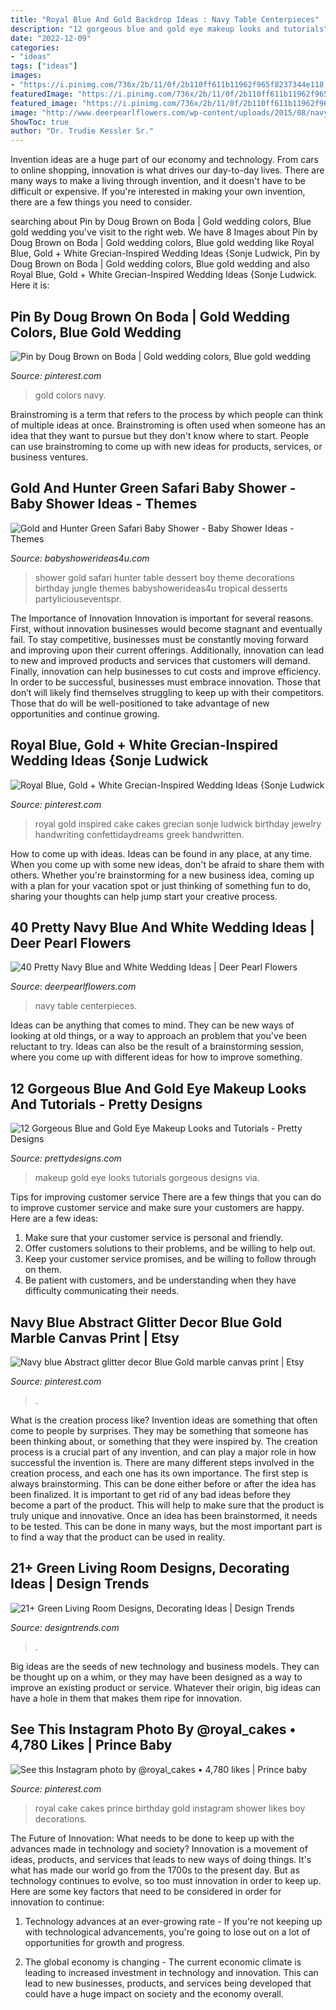 ```yaml
---
title: "Royal Blue And Gold Backdrop Ideas : Navy Table Centerpieces"
description: "12 gorgeous blue and gold eye makeup looks and tutorials"
date: "2022-12-09"
categories:
- "ideas"
tags: ["ideas"]
images:
- "https://i.pinimg.com/736x/2b/11/0f/2b110ff611b11962f965f8237344e118.jpg"
featuredImage: "https://i.pinimg.com/736x/2b/11/0f/2b110ff611b11962f965f8237344e118.jpg"
featured_image: "https://i.pinimg.com/736x/2b/11/0f/2b110ff611b11962f965f8237344e118.jpg"
image: "http://www.deerpearlflowers.com/wp-content/uploads/2015/08/navy-blue-wedding-table-cover-and-white-wedding-centerpieces.jpg"
ShowToc: true
author: "Dr. Trudie Kessler Sr."
---
```



Invention ideas are a huge part of our economy and technology. From cars to online shopping, innovation is what drives our day-to-day lives. There are many ways to make a living through invention, and it doesn't have to be difficult or expensive. If you're interested in making your own invention, there are a few things you need to consider.

	

		
searching about Pin by Doug Brown on Boda | Gold wedding colors, Blue gold wedding you've visit to the right web. We have 8 Images about Pin by Doug Brown on Boda | Gold wedding colors, Blue gold wedding like Royal Blue, Gold + White Grecian-Inspired Wedding Ideas {Sonje Ludwick, Pin by Doug Brown on Boda | Gold wedding colors, Blue gold wedding and also Royal Blue, Gold + White Grecian-Inspired Wedding Ideas {Sonje Ludwick. Here it is:
		
    
## Pin By Doug Brown On Boda | Gold Wedding Colors, Blue Gold Wedding

<img loading=lazy src="https://i.pinimg.com/736x/5d/33/ef/5d33efc2e63649a68b8bf3c8e51cfd61.jpg" onerror="this.onerror=null;this.src='https://tse4.mm.bing.net/th?id=OIP.NXX-MXJ3l0uCsagOupYFpgHaOc&amp;pid=15.1';" alt="Pin by Doug Brown on Boda | Gold wedding colors, Blue gold wedding">

_Source: pinterest.com_

>gold colors navy. 

	

Brainstroming is a term that refers to the process by which people can think of multiple ideas at once. Brainstroming is often used when someone has an idea that they want to pursue but they don't know where to start. People can use brainstroming to come up with new ideas for products, services, or business ventures.

    
## Gold And Hunter Green Safari Baby Shower - Baby Shower Ideas - Themes

<img loading=lazy src="http://www.babyshowerideas4u.com/wp-content/uploads/2018/05/Gold-and-Hunter-Green-Safari-Baby-Shower-dessert-table-600x900.jpg" onerror="this.onerror=null;this.src='https://tse2.mm.bing.net/th?id=OIP.nhYPFB6bRU_2exWoWvZrzgHaLH&amp;pid=15.1';" alt="Gold and Hunter Green Safari Baby Shower - Baby Shower Ideas - Themes">

_Source: babyshowerideas4u.com_

>shower gold safari hunter table dessert boy theme decorations birthday jungle themes babyshowerideas4u tropical desserts partyliciouseventspr. 

	

The Importance of Innovation
Innovation is important for several reasons. First, without innovation businesses would become stagnant and eventually fail. To stay competitive, businesses must be constantly moving forward and improving upon their current offerings. Additionally, innovation can lead to new and improved products and services that customers will demand. Finally, innovation can help businesses to cut costs and improve efficiency.
In order to be successful, businesses must embrace innovation. Those that don’t will likely find themselves struggling to keep up with their competitors. Those that do will be well-positioned to take advantage of new opportunities and continue growing.

    
## Royal Blue, Gold + White Grecian-Inspired Wedding Ideas {Sonje Ludwick

<img loading=lazy src="https://i.pinimg.com/736x/0e/62/62/0e6262e51f23d4b6f48484c205427fbb.jpg" onerror="this.onerror=null;this.src='https://tse1.mm.bing.net/th?id=OIP.pubEmjNyvI1VOfZxYdudVQHaLH&amp;pid=15.1';" alt="Royal Blue, Gold + White Grecian-Inspired Wedding Ideas {Sonje Ludwick">

_Source: pinterest.com_

>royal gold inspired cake cakes grecian sonje ludwick birthday jewelry handwriting confettidaydreams greek handwritten. 

	

How to come up with ideas.
Ideas can be found in any place, at any time. When you come up with some new ideas, don't be afraid to share them with others. Whether you're brainstorming for a new business idea, coming up with a plan for your vacation spot or just thinking of something fun to do, sharing your thoughts can help jump start your creative process.

    
## 40 Pretty Navy Blue And White Wedding Ideas | Deer Pearl Flowers

<img loading=lazy src="http://www.deerpearlflowers.com/wp-content/uploads/2015/08/navy-blue-wedding-table-cover-and-white-wedding-centerpieces.jpg" onerror="this.onerror=null;this.src='https://tse3.mm.bing.net/th?id=OIP.uQzc0H8lhxSsFZkoyIb_ZAHaLH&amp;pid=15.1';" alt="40 Pretty Navy Blue and White Wedding Ideas | Deer Pearl Flowers">

_Source: deerpearlflowers.com_

>navy table centerpieces. 

	

Ideas can be anything that comes to mind. They can be new ways of looking at old things, or a way to approach an problem that you've been reluctant to try. Ideas can also be the result of a brainstorming session, where you come up with different ideas for how to improve something.

    
## 12 Gorgeous Blue And Gold Eye Makeup Looks And Tutorials - Pretty Designs

<img loading=lazy src="http://www.prettydesigns.com/wp-content/uploads/2014/07/Blue-and-Gold-Eye-Makeup-Look-2.jpg" onerror="this.onerror=null;this.src='https://tse1.mm.bing.net/th?id=OIP.AgCw_xjsECufc__vygxH9AHaHb&amp;pid=15.1';" alt="12 Gorgeous Blue and Gold Eye Makeup Looks and Tutorials - Pretty Designs">

_Source: prettydesigns.com_

>makeup gold eye looks tutorials gorgeous designs via. 

	

Tips for improving customer service
There are a few things that you can do to improve customer service and make sure your customers are happy. Here are a few ideas:
1. Make sure that your customer service is personal and friendly.
2. Offer customers solutions to their problems, and be willing to help out.
3. Keep your customer service promises, and be willing to follow through on them.
4. Be patient with customers, and be understanding when they have difficulty communicating their needs.

    
## Navy Blue Abstract Glitter Decor Blue Gold Marble Canvas Print | Etsy

<img loading=lazy src="https://i.pinimg.com/736x/2b/11/0f/2b110ff611b11962f965f8237344e118.jpg" onerror="this.onerror=null;this.src='https://tse3.mm.bing.net/th?id=OIP.x8jx-nA8H89nS8T61vfNNgHaE8&amp;pid=15.1';" alt="Navy blue Abstract glitter decor Blue Gold marble canvas print | Etsy">

_Source: pinterest.com_

>. 

	

What is the creation process like?
Invention ideas are something that often come to people by surprises. They may be something that someone has been thinking about, or something that they were inspired by. The creation process is a crucial part of any invention, and can play a major role in how successful the invention is. There are many different steps involved in the creation process, and each one has its own importance. 
The first step is always brainstorming. This can be done either before or after the idea has been finalized. It is important to get rid of any bad ideas before they become a part of the product. This will help to make sure that the product is truly unique and innovative. Once an idea has been brainstormed, it needs to be tested. This can be done in many ways, but the most important part is to find a way that the product can be used in reality.

    
## 21+ Green Living Room Designs, Decorating Ideas | Design Trends

<img loading=lazy src="https://images.designtrends.com/wp-content/uploads/2016/02/03085525/Bright-Green-Living-Room-With-Royal-Blue-.jpeg" onerror="this.onerror=null;this.src='https://tse1.mm.bing.net/th?id=OIP.ZcWtkDo7OVIqlF3zw-fCiAHaE8&amp;pid=15.1';" alt="21+ Green Living Room Designs, Decorating Ideas | Design Trends">

_Source: designtrends.com_

>. 

	

Big ideas are the seeds of new technology and business models. They can be thought up on a whim, or they may have been designed as a way to improve an existing product or service. Whatever their origin, big ideas can have a hole in them that makes them ripe for innovation.

    
## See This Instagram Photo By @royal_cakes • 4,780 Likes | Prince Baby

<img loading=lazy src="https://i.pinimg.com/736x/89/a8/df/89a8df2d33f0a56726caaf08ec83506a--royal-cakes-royal-prince.jpg" onerror="this.onerror=null;this.src='https://tse4.mm.bing.net/th?id=OIP.OgCVG902XpANOdhS053BXAHaJP&amp;pid=15.1';" alt="See this Instagram photo by @royal_cakes • 4,780 likes | Prince baby">

_Source: pinterest.com_

>royal cake cakes prince birthday gold instagram shower likes boy decorations. 

	

The Future of Innovation: What needs to be done to keep up with the advances made in technology and society?
Innovation is a movement of ideas, products, and services that leads to new ways of doing things. It's what has made our world go from the 1700s to the present day. But as technology continues to evolve, so too must innovation in order to keep up. Here are some key factors that need to be considered in order for innovation to continue:
1. Technology advances at an ever-growing rate - If you're not keeping up with technological advancements, you're going to lose out on a lot of opportunities for growth and progress.

2. The global economy is changing - The current economic climate is leading to increased investment in technology and innovation. This can lead to new businesses, products, and services being developed that could have a huge impact on society and the economy overall.


